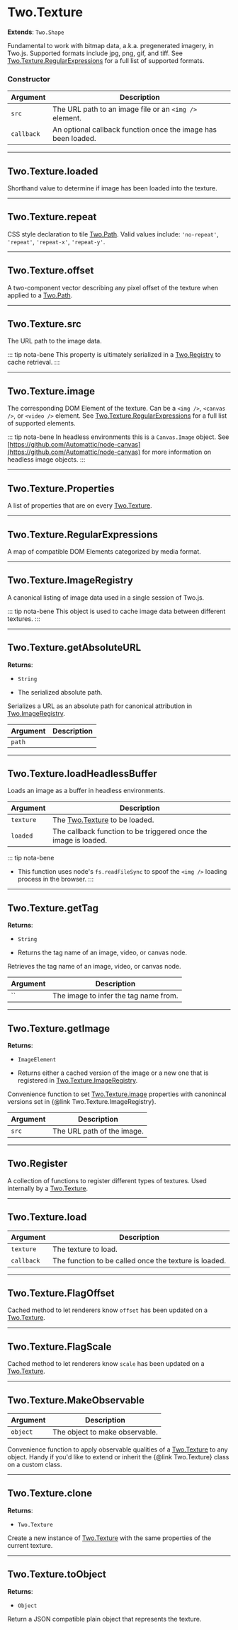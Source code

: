 # Two.Texture


__Extends__: `Two.Shape`


Fundamental to work with bitmap data, a.k.a. pregenerated imagery, in Two.js. Supported formats include jpg, png, gif, and tiff. See [Two.Texture.RegularExpressions](/documentation/texture#two-texture-regularexpressions) for a full list of supported formats.


### Constructor


| Argument | Description |
| ---- | ----------- |
| `src` | The URL path to an image file or an `<img />` element. |
| `callback` | An optional callback function once the image has been loaded. |



---

<div class="instance">

## Two.Texture.loaded






Shorthand value to determine if image has been loaded into the texture.









</div>



---

<div class="instance">

## Two.Texture.repeat






CSS style declaration to tile [Two.Path](/documentation/path). Valid values include: `'no-repeat'`, `'repeat'`, `'repeat-x'`, `'repeat-y'`.









</div>



---

<div class="instance">

## Two.Texture.offset






A two-component vector describing any pixel offset of the texture when applied to a [Two.Path](/documentation/path).









</div>



---

<div class="instance">

## Two.Texture.src






The URL path to the image data.








::: tip nota-bene
This property is ultimately serialized in a [Two.Registry](/documentation/registry) to cache retrieval.
:::


</div>



---

<div class="instance">

## Two.Texture.image






The corresponding DOM Element of the texture. Can be a `<img />`, `<canvas />`, or `<video />` element. See [Two.Texture.RegularExpressions](/documentation/texture#two-texture-regularexpressions) for a full list of supported elements.








::: tip nota-bene
In headless environments this is a `Canvas.Image` object. See [https://github.com/Automattic/node-canvas](https://github.com/Automattic/node-canvas) for more information on headless image objects.
:::


</div>



---

<div class="static">

## Two.Texture.Properties






A list of properties that are on every [Two.Texture](/documentation/texture).









</div>



---

<div class="static">

## Two.Texture.RegularExpressions






A map of compatible DOM Elements categorized by media format.









</div>



---

<div class="static">

## Two.Texture.ImageRegistry






A canonical listing of image data used in a single session of Two.js.








::: tip nota-bene
This object is used to cache image data between different textures.
:::


</div>



---

<div class="static">

## Two.Texture.getAbsoluteURL


__Returns__:



+ `String`



- The serialized absolute path.







Serializes a URL as an absolute path for canonical attribution in [Two.ImageRegistry](/documentation/imageregistry).



| Argument | Description |
| ---- | ----------- |
| `path` |  |






</div>



---

<div class="static">

## Two.Texture.loadHeadlessBuffer






Loads an image as a buffer in headless environments.



| Argument | Description |
| ---- | ----------- |
| `texture` | The [Two.Texture](/documentation/texture) to be loaded. |
| `loaded` | The callback function to be triggered once the image is loaded. |





::: tip nota-bene
- This function uses node's `fs.readFileSync` to spoof the `<img />` loading process in the browser.
:::


</div>



---

<div class="static">

## Two.Texture.getTag


__Returns__:



+ `String`



- Returns the tag name of an image, video, or canvas node.







Retrieves the tag name of an image, video, or canvas node.



| Argument | Description |
| ---- | ----------- |
| `` | The image to infer the tag name from. |






</div>



---

<div class="static">

## Two.Texture.getImage


__Returns__:



+ `ImageElement`



- Returns either a cached version of the image or a new one that is registered in [Two.Texture.ImageRegistry](/documentation/texture#two-texture-imageregistry).







Convenience function to set [Two.Texture.image](/documentation/texture#two-texture-image) properties with canonincal versions set in {@link Two.Texture.ImageRegistry}.



| Argument | Description |
| ---- | ----------- |
| `src` | The URL path of the image. |






</div>



---

<div class="static">

## Two.Register










A collection of functions to register different types of textures. Used internally by a [Two.Texture](/documentation/texture).



</div>



---

<div class="static">

## Two.Texture.load








| Argument | Description |
| ---- | ----------- |
| `texture` | The texture to load. |
| `callback` | The function to be called once the texture is loaded. |






</div>



---

<div class="static">

## Two.Texture.FlagOffset










Cached method to let renderers know `offset` has been updated on a [Two.Texture](/documentation/texture).



</div>



---

<div class="static">

## Two.Texture.FlagScale










Cached method to let renderers know `scale` has been updated on a [Two.Texture](/documentation/texture).



</div>



---

<div class="static">

## Two.Texture.MakeObservable








| Argument | Description |
| ---- | ----------- |
| `object` | The object to make observable. |


Convenience function to apply observable qualities of a [Two.Texture](/documentation/texture) to any object. Handy if you'd like to extend or inherit the {@link Two.Texture} class on a custom class.



</div>



---

<div class="instance">

## Two.Texture.clone


__Returns__:



+ `Two.Texture`













Create a new instance of [Two.Texture](/documentation/texture) with the same properties of the current texture.



</div>



---

<div class="instance">

## Two.Texture.toObject


__Returns__:



+ `Object`













Return a JSON compatible plain object that represents the texture.



</div>


